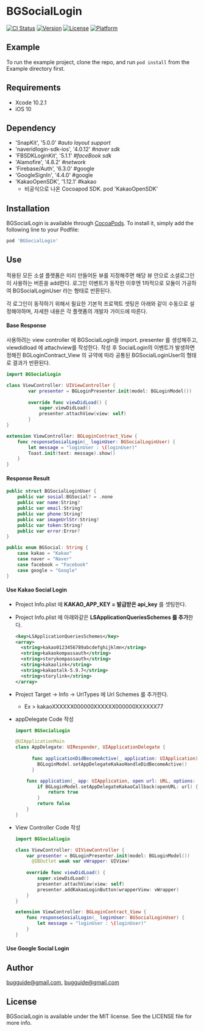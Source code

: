 # BGSocialLogin

[![CI Status](https://img.shields.io/travis/bugguide@gmail.com/BGSocialLogin.svg?style=flat)](https://travis-ci.org/bugguide@gmail.com/BGSocialLogin)
[![Version](https://img.shields.io/cocoapods/v/BGSocialLogin.svg?style=flat)](https://cocoapods.org/pods/BGSocialLogin)
[![License](https://img.shields.io/cocoapods/l/BGSocialLogin.svg?style=flat)](https://cocoapods.org/pods/BGSocialLogin)
[![Platform](https://img.shields.io/cocoapods/p/BGSocialLogin.svg?style=flat)](https://cocoapods.org/pods/BGSocialLogin)

## Example

To run the example project, clone the repo, and run `pod install` from the Example directory first.

## Requirements

- Xcode 10.2.1
- iOS 10



## Dependency

- 'SnapKit', '5.0.0' *#auto layout support*
- 'naveridlogin-sdk-ios', '4.0.12' *#naver sdk*
- 'FBSDKLoginKit', '5.1.1' *#faceBook sdk*
- 'Alamofire', '4.8.2' *#network*
- 'Firebase/Auth', '6.3.0' #google
- 'GoogleSignIn', '4.4.0' #google
- 'KakaoOpenSDK', '1.12.1' #kakao
  - 비공식으로 나온 Cocoapod SDK. pod 'KakaoOpenSDK'



## Installation

BGSocialLogin is available through [CocoaPods](https://cocoapods.org). To install
it, simply add the following line to your Podfile:

```ruby
pod 'BGSocialLogin'
```



## Use

적용된 모든 소셜 플랫폼은 미리 만들어둔 뷰를 지정해주면 해당 뷰 안으로 소셜로그인이 사용하는 버튼을 add한다. 로그인 이벤트가 동작한 이후엔 1차적으로 모듈이 가공하여 BGSocialLoginUser 라는 형태로 반환된다.

각 로그인이 동작하기 위해서 필요한 기본적 프로잭트 셋팅은 아래와 같이 수동으로 설정해야하며, 자세한 내용은 각 플랫폼의 개발자 가이드에 따른다.

#### Base Response

사용하려는 view controller 에 BGSocialLogin을 import. presenter 를 생성해주고, viewdidload 에 attachview를 작성한다. 작성 후 SocialLogin의 이벤트가 발생하면 정해진 BGLoginContract_View 의 규약에 따라 공통된 BGSocialLoginUser의 형태로 결과가 반환된다.

```swift
import BGSocialLogin

class ViewController: UIViewController {
		var presenter = BGLoginPresenter.init(model: BGLoginModel())
  
		override func viewDidLoad() {
			super.viewDidLoad()
			presenter.attachView(view: self)
		}
}

extension ViewController: BGLoginContract_View {
    func responseSosialLogin(_ loginUser: BGSocialLoginUser) {
        let message = "loginUser : \(loginUser)"
        Toast.init(text: message).show()
    }
}
```

#### Response Result

```swift
public struct BGSocialLoginUser {
    public var sosial:BGSocial? = .none
    public var name:String?
    public var email:String?
    public var phone:String?
    public var imageUrlStr:String?
    public var token:String?
    public var error:Error?
}

public enum BGSocial: String {
    case kakao = "Kakao"
    case naver = "Naver"
    case facebook = "Facebook"
    case google = "Google"
}
```



#### Use Kakao Social Login

- Project Info.plist 에 **KAKAO_APP_KEY = 발급받은 api_key** 를 셋팅한다.

- Project Info.plist 에 아래와같은 **LSApplicationQueriesSchemes 를 추가**한다.

  ```xml
  <key>LSApplicationQueriesSchemes</key>
  <array>
    <string>kakao0123456789abcdefghijklmn</string>
    <string>kakaokompassauth</string>
    <string>storykompassauth</string>
    <string>kakaolink</string>
    <string>kakaotalk-5.9.7</string>
    <string>storylink</string>
  </array>
  ```

- Project Target -> Info -> UrlTypes 에 Url Schemes 를 추가한다.

  - Ex > kakaoXXXXXX000000XXXXXX000000XXXXXX77

- appDelegate Code 작성

  ```swift
  import BGSocialLogin
  
  @UIApplicationMain
  class AppDelegate: UIResponder, UIApplicationDelegate {		
    
  		func applicationDidBecomeActive(_ application: UIApplication) {
  		  BGLoginModel.setAppDelegateKakaoHandleDidBecomeActive()
  		}
  
      func application(_ app: UIApplication, open url: URL, options: [UIApplicationOpenURLOptionsKey : Any] = [:]) -> Bool {
          if BGLoginModel.setAppDelegateKakaoCallback(openURL: url) {
              return true
          }
          return false
      }
  }
  ```

- View Controller Code 작성

  ```swift
  import BGSocialLogin
  
  class ViewController: UIViewController {
      var presenter = BGLoginPresenter.init(model: BGLoginModel())
  		@IBOutlet weak var vWrapper: UIView!
    
      override func viewDidLoad() {
          super.viewDidLoad()
          presenter.attachView(view: self)
          presenter.addKakaoLoginButton(wrapperView: vWrapper)
      }
  }
  
  extension ViewController: BGLoginContract_View {
      func responseSosialLogin(_ loginUser: BGSocialLoginUser) {
          let message = "loginUser : \(loginUser)"
      }
  }
  ```

  

#### Use Google Social Login





## Author

bugguide@gmail.com, bugguide@gmail.com

## License

BGSocialLogin is available under the MIT license. See the LICENSE file for more info.
